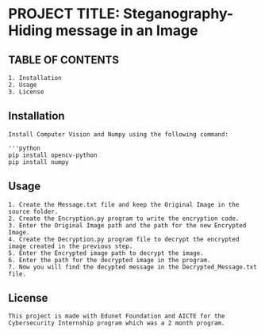 # PROJECT TITLE: Steganography- Hiding message in an Image

## TABLE OF CONTENTS
    1. Installation
    2. Usage
    3. License

## Installation
    Install Computer Vision and Numpy using the following command:

    '''python
    pip install opencv-python
    pip install numpy

## Usage
    1. Create the Message.txt file and keep the Original Image in the source folder.
    2. Create the Encryption.py program to write the encryption code.
    3. Enter the Original Image path and the path for the new Encrypted Image.
    4. Create the Decryption.py program file to decrypt the encrypted image created in the previous step.
    5. Enter the Encrypted image path to decrypt the image.
    6. Enter the path for the decrypted image in the program.
    7. Now you will find the decypted message in the Decrypted_Message.txt file.

## License
    This project is made with Edunet Foundation and AICTE for the Cybersecurity Internship program which was a 2 month program.

